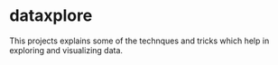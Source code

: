 # dataxplore
This projects explains some of the technques and tricks which help in exploring and visualizing data. 


